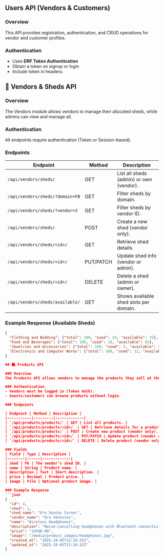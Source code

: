 ## Users API (Vendors & Customers)

### Overview
This API provides registration, authentication, and CRUD operations for vendor and customer profiles.

### Authentication
- Uses **DRF Token Authentication**
- Obtain a token on signup or login
- Include token in headers:

## 🧱 Vendors & Sheds API

### Overview
The Vendors module allows vendors to manage their allocated sheds, while admins can view and manage all.

### Authentication
All endpoints require authentication (Token or Session-based).

### Endpoints

| Endpoint | Method | Description |
|-----------|---------|-------------|
| `/api/vendors/sheds/` | GET | List all sheds (admin) or own (vendor). |
| `/api/vendors/sheds/?domain=FB` | GET | Filter sheds by domain. |
| `/api/vendors/sheds/?vendor=3` | GET | Filter sheds by vendor ID. |
| `/api/vendors/sheds/` | POST | Create a new shed (vendor only). |
| `/api/vendors/sheds/<id>/` | GET | Retrieve shed details. |
| `/api/vendors/sheds/<id>/` | PUT/PATCH | Update shed info (vendor or admin). |
| `/api/vendors/sheds/<id>/` | DELETE | Delete a shed (admin or owner). |
| `/api/vendors/sheds/available/` | GET | Shows available shed slots per domain. |

### Example Response (Available Sheds)
```json
{
  "Clothing and Bedding": {"total": 100, "used": 24, "available": 76},
  "Food and Beverages": {"total": 100, "used": 18, "available": 82},
  "Jewelries and Accessories": {"total": 100, "used": 5, "available": 95},
  "Electronics and Computer Wares": {"total": 100, "used": 12, "available": 88}
}

## 🛍️ Products API

### Overview
The Products API allows vendors to manage the products they sell at their assigned sheds.

### Authentication
- Vendors must be logged in (Token Auth).
- Guests/customers can browse products without login.

### Endpoints

| Endpoint | Method | Description |
|-----------|---------|-------------|
| `/api/products/products/` | GET | List all products. |
| `/api/products/products/<id>/` | GET | Retrieve details for a product. |
| `/api/products/products/` | POST | Create new product (vendor only). |
| `/api/products/products/<id>/` | PUT/PATCH | Update product (vendor only). |
| `/api/products/products/<id>/` | DELETE | Delete product (vendor only). |

### Fields
| Field | Type | Description |
|--------|------|-------------|
| shed | FK | The vendor’s shed ID. |
| name | String | Product name. |
| description | Text | Short description. |
| price | Decimal | Product price. |
| image | File | Optional product image. |

### Example Response
```json
{
  "id": 4,
  "shed": 1,
  "shed_name": "Ero Snacks Corner",
  "vendor_name": "Ero Ventures",
  "name": "Wireless Headphones",
  "description": "Noise-cancelling headphones with Bluetooth connectivity.",
  "price": "14500.00",
  "image": "/media/product_images/headphones.jpg",
  "created_at": "2025-10-05T12:10:32Z",
  "updated_at": "2025-10-05T12:10:32Z"
}
